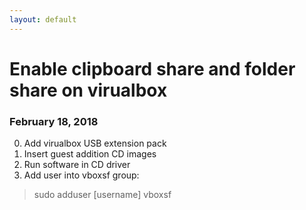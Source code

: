 ```yaml
---
layout: default
---
```


# Enable clipboard share and folder share on virualbox
### February 18, 2018
0. Add virualbox USB extension pack  
1. Insert guest addition CD images  
2. Run software in CD driver  
3. Add user into vboxsf group:
> sudo adduser [username] vboxsf  
